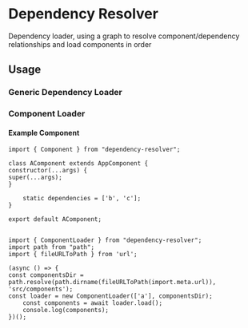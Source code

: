 # Dependency Resolver #
Dependency loader, using a graph to resolve component/dependency relationships and load components in order

## Usage ##

### Generic Dependency Loader ###

### Component Loader ###

#### Example Component ####

    import { Component } from "dependency-resolver";
    
    class AComponent extends AppComponent {
    constructor(...args) {
    super(...args);
    }
    
        static dependencies = ['b', 'c'];
    }
    
    export default AComponent;


    import { ComponentLoader } from "dependency-resolver";
    import path from "path";
    import { fileURLToPath } from 'url';
    
    (async () => {
    const componentsDir = path.resolve(path.dirname(fileURLToPath(import.meta.url)), 'src/components');
    const loader = new ComponentLoader(['a'], componentsDir);
        const components = await loader.load();
        console.log(components);
    })();